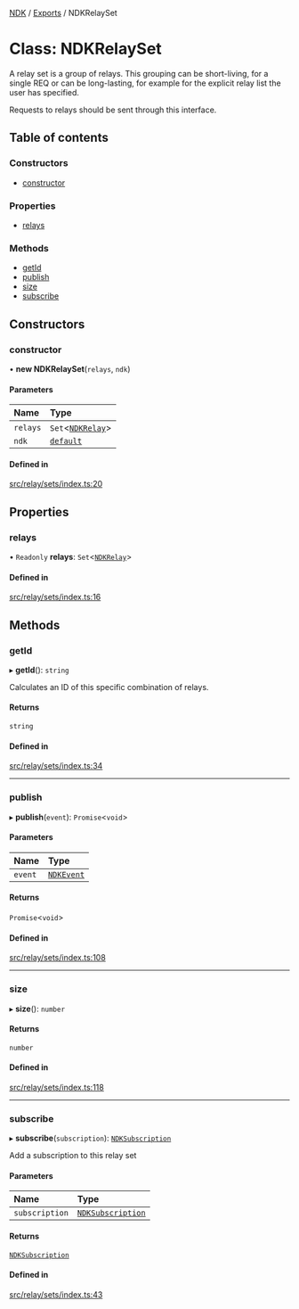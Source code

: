 [NDK](../README.md) / [Exports](../modules.md) / NDKRelaySet

# Class: NDKRelaySet

A relay set is a group of relays. This grouping can be short-living, for a single
REQ or can be long-lasting, for example for the explicit relay list the user
has specified.

Requests to relays should be sent through this interface.

## Table of contents

### Constructors

- [constructor](NDKRelaySet.md#constructor)

### Properties

- [relays](NDKRelaySet.md#relays)

### Methods

- [getId](NDKRelaySet.md#getid)
- [publish](NDKRelaySet.md#publish)
- [size](NDKRelaySet.md#size)
- [subscribe](NDKRelaySet.md#subscribe)

## Constructors

### constructor

• **new NDKRelaySet**(`relays`, `ndk`)

#### Parameters

| Name | Type |
| :------ | :------ |
| `relays` | `Set`<[`NDKRelay`](NDKRelay.md)\> |
| `ndk` | [`default`](default.md) |

#### Defined in

[src/relay/sets/index.ts:20](https://github.com/nostr-dev-kit/ndk/blob/701d68d/src/relay/sets/index.ts#L20)

## Properties

### relays

• `Readonly` **relays**: `Set`<[`NDKRelay`](NDKRelay.md)\>

#### Defined in

[src/relay/sets/index.ts:16](https://github.com/nostr-dev-kit/ndk/blob/701d68d/src/relay/sets/index.ts#L16)

## Methods

### getId

▸ **getId**(): `string`

Calculates an ID of this specific combination of relays.

#### Returns

`string`

#### Defined in

[src/relay/sets/index.ts:34](https://github.com/nostr-dev-kit/ndk/blob/701d68d/src/relay/sets/index.ts#L34)

___

### publish

▸ **publish**(`event`): `Promise`<`void`\>

#### Parameters

| Name | Type |
| :------ | :------ |
| `event` | [`NDKEvent`](NDKEvent.md) |

#### Returns

`Promise`<`void`\>

#### Defined in

[src/relay/sets/index.ts:108](https://github.com/nostr-dev-kit/ndk/blob/701d68d/src/relay/sets/index.ts#L108)

___

### size

▸ **size**(): `number`

#### Returns

`number`

#### Defined in

[src/relay/sets/index.ts:118](https://github.com/nostr-dev-kit/ndk/blob/701d68d/src/relay/sets/index.ts#L118)

___

### subscribe

▸ **subscribe**(`subscription`): [`NDKSubscription`](NDKSubscription.md)

Add a subscription to this relay set

#### Parameters

| Name | Type |
| :------ | :------ |
| `subscription` | [`NDKSubscription`](NDKSubscription.md) |

#### Returns

[`NDKSubscription`](NDKSubscription.md)

#### Defined in

[src/relay/sets/index.ts:43](https://github.com/nostr-dev-kit/ndk/blob/701d68d/src/relay/sets/index.ts#L43)
